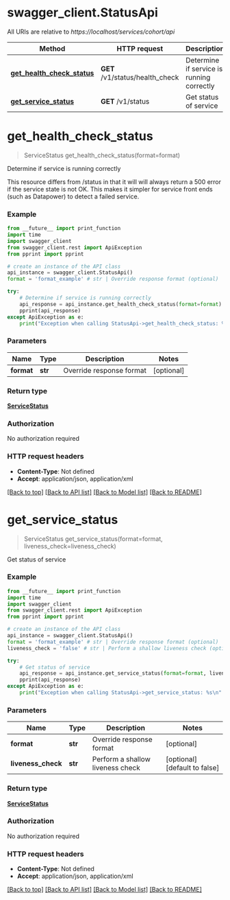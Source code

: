 # swagger_client.StatusApi

All URIs are relative to *https://localhost/services/cohort/api*

Method | HTTP request | Description
------------- | ------------- | -------------
[**get_health_check_status**](StatusApi.md#get_health_check_status) | **GET** /v1/status/health_check | Determine if service is running correctly
[**get_service_status**](StatusApi.md#get_service_status) | **GET** /v1/status | Get status of service


# **get_health_check_status**
> ServiceStatus get_health_check_status(format=format)

Determine if service is running correctly

This resource differs from /status in that it will will always return a 500 error if the service state is not OK.  This makes it simpler for service front ends (such as Datapower) to detect a failed service.

### Example
```python
from __future__ import print_function
import time
import swagger_client
from swagger_client.rest import ApiException
from pprint import pprint

# create an instance of the API class
api_instance = swagger_client.StatusApi()
format = 'format_example' # str | Override response format (optional)

try:
    # Determine if service is running correctly
    api_response = api_instance.get_health_check_status(format=format)
    pprint(api_response)
except ApiException as e:
    print("Exception when calling StatusApi->get_health_check_status: %s\n" % e)
```

### Parameters

Name | Type | Description  | Notes
------------- | ------------- | ------------- | -------------
 **format** | **str**| Override response format | [optional] 

### Return type

[**ServiceStatus**](ServiceStatus.md)

### Authorization

No authorization required

### HTTP request headers

 - **Content-Type**: Not defined
 - **Accept**: application/json, application/xml

[[Back to top]](#) [[Back to API list]](../README.md#documentation-for-api-endpoints) [[Back to Model list]](../README.md#documentation-for-models) [[Back to README]](../README.md)

# **get_service_status**
> ServiceStatus get_service_status(format=format, liveness_check=liveness_check)

Get status of service



### Example
```python
from __future__ import print_function
import time
import swagger_client
from swagger_client.rest import ApiException
from pprint import pprint

# create an instance of the API class
api_instance = swagger_client.StatusApi()
format = 'format_example' # str | Override response format (optional)
liveness_check = 'false' # str | Perform a shallow liveness check (optional) (default to false)

try:
    # Get status of service
    api_response = api_instance.get_service_status(format=format, liveness_check=liveness_check)
    pprint(api_response)
except ApiException as e:
    print("Exception when calling StatusApi->get_service_status: %s\n" % e)
```

### Parameters

Name | Type | Description  | Notes
------------- | ------------- | ------------- | -------------
 **format** | **str**| Override response format | [optional] 
 **liveness_check** | **str**| Perform a shallow liveness check | [optional] [default to false]

### Return type

[**ServiceStatus**](ServiceStatus.md)

### Authorization

No authorization required

### HTTP request headers

 - **Content-Type**: Not defined
 - **Accept**: application/json, application/xml

[[Back to top]](#) [[Back to API list]](../README.md#documentation-for-api-endpoints) [[Back to Model list]](../README.md#documentation-for-models) [[Back to README]](../README.md)

